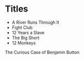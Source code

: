# Titles

- A River Runs Through It
- Fight Club
- 12 Years a Slave
- The Big Short
- 12 Monkeys

The Curious Case of Benjamin Button
